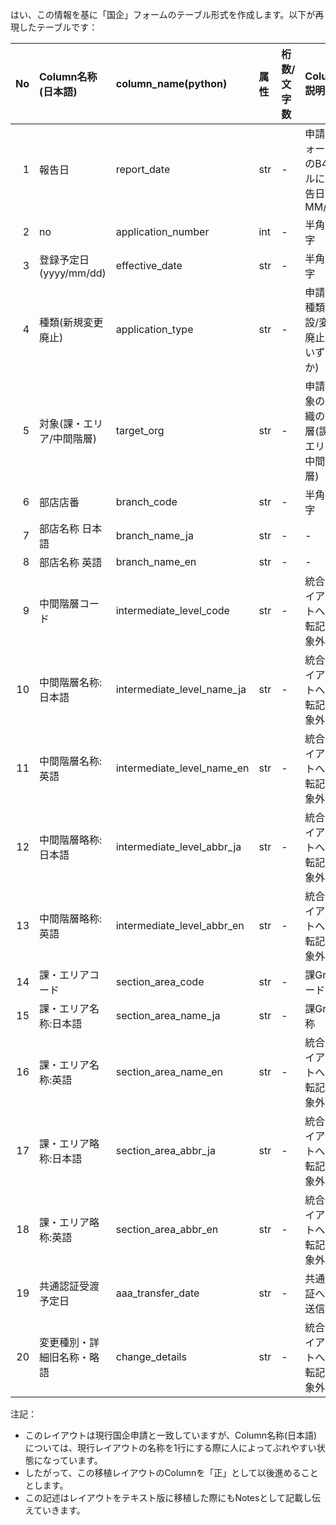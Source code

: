 はい、この情報を基に「国企」フォームのテーブル形式を作成します。以下が再現したテーブルです：

| No | Column名称(日本語) | column_name(python) | 属性 | 桁数/文字数 | Column説明(略) |
|---:|:-------------------|:--------------------|:-----|:------------|:---------------|
| 1 | 報告日 | report_date | str | - | 申請フォームのB4セルに報告日: MM/DD/ |
| 2 | no | application_number | int | - | 半角数字 |
| 3 | 登録予定日(yyyy/mm/dd) | effective_date | str | - | 半角数字 |
| 4 | 種類(新規変更廃止) | application_type | str | - | 申請の種類(新設/変更/廃止のいずれか) |
| 5 | 対象(課・エリア/中間階層) | target_org | str | - | 申請対象の組織の階層(課・エリア/中間階層) |
| 6 | 部店店番 | branch_code | str | - | 半角数字 |
| 7 | 部店名称 日本語 | branch_name_ja | str | - | - |
| 8 | 部店名称 英語 | branch_name_en | str | - | - |
| 9 | 中間階層コード | intermediate_level_code | str | - | 統合レイアウトへの転記対象外 |
| 10 | 中間階層名称:日本語 | intermediate_level_name_ja | str | - | 統合レイアウトへの転記対象外 |
| 11 | 中間階層名称:英語 | intermediate_level_name_en | str | - | 統合レイアウトへの転記対象外 |
| 12 | 中間階層略称:日本語 | intermediate_level_abbr_ja | str | - | 統合レイアウトへの転記対象外 |
| 13 | 中間階層略称:英語 | intermediate_level_abbr_en | str | - | 統合レイアウトへの転記対象外 |
| 14 | 課・エリアコード | section_area_code | str | - | 課Grコード |
| 15 | 課・エリア名称:日本語 | section_area_name_ja | str | - | 課Gr名称 |
| 16 | 課・エリア名称:英語 | section_area_name_en | str | - | 統合レイアウトへの転記対象外 |
| 17 | 課・エリア略称:日本語 | section_area_abbr_ja | str | - | 統合レイアウトへの転記対象外 |
| 18 | 課・エリア略称:英語 | section_area_abbr_en | str | - | 統合レイアウトへの転記対象外 |
| 19 | 共通認証受渡予定日 | aaa_transfer_date | str | - | 共通認証への送信日 |
| 20 | 変更種別・詳細旧名称・略語 | change_details | str | - | 統合レイアウトへの転記対象外 |

注記：
- このレイアウトは現行国企申請と一致していますが、Column名称(日本語)については、現行レイアウトの名称を1行にする際に人によってぶれやすい状態になっています。
- したがって、この移植レイアウトのColumnを「正」として以後進めることとします。
- この記述はレイアウトをテキスト版に移植した際にもNotesとして記載し伝えていきます。